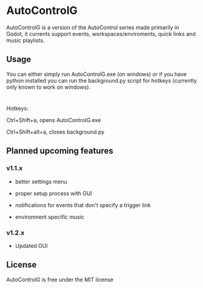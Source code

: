 # AutoControlG
AutoControlG is a version of the AutoControl series made primarily in Godot, it currents support events, workspaces/enviroments, quick links and music playlists.

<h2>Usage</h2>

You can either simply run AutoControlG.exe (on windows) or if you have python installed you can run the background.py script for hotkeys (currently only known to work on windows).

# 

Hotkeys:

Ctrl+Shift+a, opens AutoControlG.exe

Ctrl+Shift+alt+a, closes background.py


<h2>Planned upcoming features</h2>

<h3>v1.1.x</h3>

- better settings menu

- proper setup process with GUI

- notifications for events that don't specify a trigger link

- environment specific music

<h3>v1.2.x</h3>

- Updated GUI


<h2>License</h2>
AutoControlG is free under the MIT license
